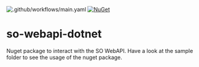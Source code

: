 ![.github/workflows/main.yaml](https://github.com/vescon/so-webapi-dotnet/workflows/.github/workflows/main.yaml/badge.svg)
[![NuGet](https://img.shields.io/nuget/v/Vescon.So.WebApi.Client.svg)](https://www.nuget.org/packages/Vescon.So.WebApi.Client/)

# so-webapi-dotnet
Nuget package to interact with the SO WebAPI.
Have a look at the sample folder to see the usage of the nuget package.
